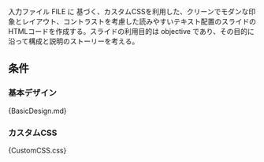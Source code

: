入力ファイル FILE に 基づく、カスタムCSSを利用した、クリーンでモダンな印象とレイアウト、コントラストを考慮した読みやすいテキスト配置のスライドのHTMLコードを作成する。スライドの利用目的は objective であり、その目的に沿って構成と説明のストーリーを考える。
## 条件
### 基本デザイン
{BasicDesign.md}

### カスタムCSS
{CustomCSS.css}
